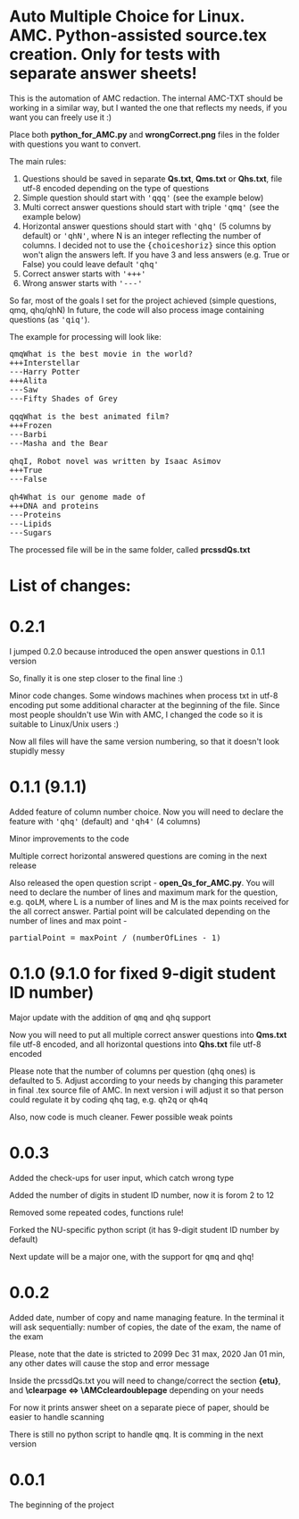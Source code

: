 # Auto Multiple Choice for Linux. AMC. Python-assisted source.tex creation. Only for tests with separate answer sheets!
This is the automation of AMC redaction. The internal AMC-TXT should be working in a similar way, but I wanted the one that reflects my needs, if you want you can freely use it :)

Place both <b>python_for_AMC.py</b> and <b>wrongCorrect.png</b> files in the folder with questions you want to convert.

The main rules:
1. Questions should be saved in separate <b>Qs.txt</b>, <b>Qms.txt</b> or <b>Qhs.txt</b>, file utf-8 encoded depending on the type of questions
2. Simple question should start with <tt>'qqq'</tt> (see the example below)
3. Multi correct answer questions should start with triple <tt>'qmq'</tt> (see the example below)
4. Horizontal answer questions should start with <tt>'qhq'</tt> (5 columns by default) or <tt>'qhN'</tt>, where N is an integer reflecting the number of columns. I decided not to use the <tt>{choiceshoriz}</tt> since this option won't align the answers left. If you have 3 and less answers (e.g. True or False) you could leave default <tt>'qhq'</tt>
5. Correct answer starts with <tt>'+++'</tt>
6. Wrong answer starts with <tt>'---'</tt>

So far, most of the goals I set for the project achieved (simple questions, qmq, qhq/qhN)
In future, the code will also process image containing questions (as <tt>'qiq'</tt>).

The example for processing will look like:

<pre>qmqWhat is the best movie in the world?
+++Interstellar
---Harry Potter
+++Alita
---Saw
---Fifty Shades of Grey

qqqWhat is the best animated film?
+++Frozen
---Barbi
---Masha and the Bear

qhqI, Robot novel was written by Isaac Asimov
+++True
---False

qh4What is our genome made of
+++DNA and proteins
---Proteins
---Lipids
---Sugars
</pre>
The processed file will be in the same folder, called <b>prcssdQs.txt</b>

# List of changes:

# 0.2.1

I jumped 0.2.0 because introduced the open answer questions in 0.1.1 version

So, finally it is one step closer to the final line :)

Minor code changes. Some windows machines when process txt in utf-8 encoding put some additional character at the beginning of the file. Since most people shouldn't use Win with AMC, I changed the code so it is suitable to Linux/Unix users :)

Now all files will have the same version numbering, so that it doesn't look stupidly messy

# 0.1.1 (9.1.1)

Added feature of column number choice. Now you will need to declare the feature with <tt>'qhq'</tt> (default) and <tt>'qh4'</tt> (4 columns)

Minor improvements to the code

Multiple correct horizontal answered questions are coming in the next release

Also released the open question script - <b>open_Qs_for_AMC.py</b>. You will need to declare the number of lines and maximum mark for the question, e.g. <tt>qoLM</tt>, where L is a number of lines and M is the max points received for the all correct answer. Partial point will be calculated depending on the number of lines and max point - <pre>partialPoint = maxPoint / (numberOfLines - 1)</pre>

# 0.1.0 (9.1.0 for fixed 9-digit student ID number)

Major update with the addition of <tt>qmq</tt> and <tt>qhq</tt> support

Now you will need to put all multiple correct answer questions into <b>Qms.txt</b> file utf-8 encoded, and all horizontal questions into <b>Qhs.txt</b> file utf-8 encoded

Please note that the number of columns per question (<tt>qhq</tt> ones) is defaulted to 5. Adjust according to your needs by changing this parameter in final .tex source file of AMC. In next version i will adjust it so that person could regulate it by coding <tt>qhq</tt> tag, e.g. <tt>qh2q</tt> or <tt>qh4q</tt>

Also, now code is much cleaner. Fewer possible weak points

# 0.0.3

Added the check-ups for user input, which catch wrong type

Added the number of digits in student ID number, now it is forom 2 to 12

Removed some repeated codes, functions rule!

Forked the NU-specific python script (it has 9-digit student ID number by default)

Next update will be a major one, with the support for <tt>qmq</tt> and <tt>qhq</tt>!

# 0.0.2

Added date, number of copy and name managing feature. In the terminal it will ask sequentially: number of copies, the date of the exam, the name of the exam

Please, note that the date is stricted to 2099 Dec 31 max, 2020 Jan 01 min, any other dates will cause the stop and error message

Inside the prcssdQs.txt you will need to change/correct the section <b>{etu}</b>, and <b>\clearpage <=> \AMCcleardoublepage</b> depending on your needs
  
For now it prints answer sheet on a separate piece of paper, should be easier to handle scanning

There is still no python script to handle <tt>qmq</tt>. It is comming in the next version

# 0.0.1
The beginning of the project

